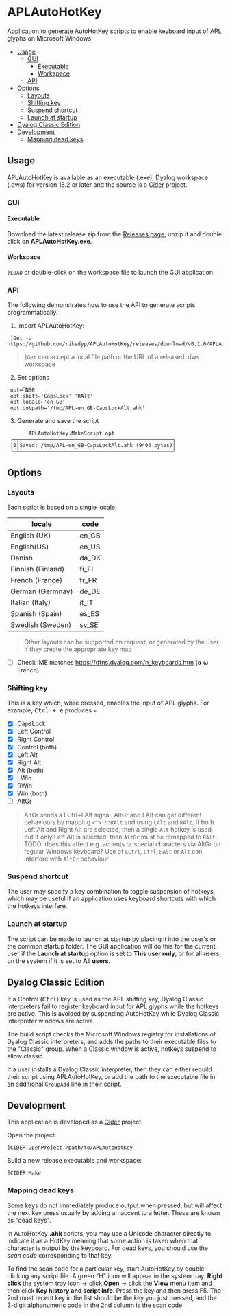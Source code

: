 # APLAutoHotKey
Application to generate AutoHotKey scripts to enable keyboard input of APL glyphs on Microsoft Windows

- [Usage](#usage)
	- [GUI](#gui)
		- [Executable](#executable)
		- [Workspace](#workspace)
	- [API](#api)
- [Options](#options)
	- [Layouts](#layouts)
	- [Shifting key](#shifting-key)
	- [Suspend shortcut](#suspend-shortcut)
	- [Launch at startup](#launch-at-startup)
- [Dyalog Classic Edition](#dyalog-classic-edition)
- [Development](#development)
	- [Mapping dead keys](#mapping-dead-keys)

## Usage
APLAutoHotKey is available as an executable (.exe), Dyalog workspace (.dws) for version 18.2 or later and the source is a [Cider](https://github.com/aplteam/Cider) project.

### GUI

#### Executable
Download the latest release zip from the [Releases page](https://github.com/rikedyp/APLAutoHotKey/releases), unzip it and double click on **APLAutoHotKey.exe**.

#### Workspace
`)LOAD` or double-click on the workspace file to launch the GUI application.

### API
The following demonstrates how to use the API to generate scripts programmatically.

1. Import APLAutoHotKey:

  ```
   ]Get -u https://github.com/rikedyp/APLAutoHotKey/releases/download/v0.1.0/APLAutoHotKey.dws
  ```

> `]Get` can accept a local file path or the URL of a released .dws workspace

2. Set options

  ```
   opt←⎕NS⍬
   opt.shift←'CapsLock' 'RAlt'
   opt.locale←'en_GB'
   opt.outpath←'/tmp/APL-en_GB-CapsLockAlt.ahk'
  ```
  
3. Generate and save the script

  ```
         APLAutoHotKey.MakeScript opt
   ┌─┬──────────────────────────────────────────────────┐
   │0│Saved: /tmp/APL-en_GB-CapsLockAlt.ahk (9404 bytes)│
   └─┴──────────────────────────────────────────────────┘
  ```

## Options

### Layouts
Each script is based on a single locale. 

|locale|code|
|---|---|
|English (UK)|en_GB|
|English(US)|en_US|
|Danish|da_DK|
|Finnish (Finland)|fi_FI|
|French (France)|fr_FR|
|German (Germnay)|de_DE|
|Italian (Italy)|it_IT|
|Spanish (Spain)|es_ES|
|Swedish (Sweden)|sv_SE|

> Other layouts can be supported on request, or generated by the user if they create the appropriate key map

- [ ] Check IME matches https://dfns.dyalog.com/n_keyboards.htm (⍺ ⍵ French)

### Shifting key
This is a key which, while pressed, enables the input of APL glyphs. For example, <kbd>Ctrl + e</kbd> produces `∊`.

- [x] CapsLock
- [x] Left Control
- [x] Right Control
- [x] Control (both)
- [x] Left Alt
- [x] Right Alt
- [x] Alt (both)
- [x] LWin
- [x] RWin
- [x] Win (both)
- [ ] AltGr

> AltGr sends a LCtrl+LAlt signal. AltGr and LAlt can get different behaviours by mapping `<^>!::RAlt` and using `LAlt` and `RAlt`. If both Left Alt and Right Alt are selected, then a single `Alt` hotkey is used, but if only Left Alt is selected, then `AltGr` must be remapped to `RAlt`. TODO: does this affect e.g. accents or special characters via AltGr on regular Windows keyboard?
> Use of `LCtrl`, `Ctrl`, `RAlt` or `Alt` can interfere with `AltGr` behaviour

### Suspend shortcut
The user may specify a key combination to toggle suspension of hotkeys, which may be useful if an application uses keyboard shortcuts with which the hotkeys interfere.

### Launch at startup
The script can be made to launch at startup by placing it into the user's or the common startup folder. The GUI application will do this for the current user if the **Launch at startup** option is set to **This user only**, or for all users on the system if it is set to **All users**.

## Dyalog Classic Edition
If a Control (<kbd>Ctrl</kbd>) key is used as the APL shifting key, Dyalog Classic interpreters fail to register keyboard input for APL glyphs while the hotkeys are active. This is avoided by suspending AutoHotKey while Dyalog Classic interpreter windows are active.

The build script checks the Microsoft Windows registry for installations of Dyalog Classic interpreters, and adds the paths to their executable files to the "Classic" group. When a Classic window is active, hotkeys suspend to allow classic.

If a user installs a Dyalog Classic interpreter, then they can either rebuild their script using APLAutoHotKey, or add the path to the executable file in an additional `GroupAdd` line in their script.

## Development
This application is developed as a [Cider](https://github.com/aplteam/Cider) project.

Open the project:

```
]CIDER.OpenProject /path/to/APLAutoHotKey
```

Build a new release executable and workspace:

```
]CIDER.Make
```

### Mapping dead keys
Some keys do not immediately produce output when pressed, but will affect the next key press usually by adding an accent to a letter. These are known as "dead keys".

In AutoHotKey **.ahk** scripts, you may use a Unicode character directly to indicate it as a HotKey meaning that some action is taken when that character is output by the keyboard. For dead keys, you should use the *scan code* corresponding to that key.

To find the scan code for a particular key, start AutoHotKey by double-clicking any script file. A green "H" icon will appear in the system tray. **Right click** the system tray icon → click **Open** → click the **View** menu item and then click **Key history and script info**. Press the key and then press F5. The 2nd most recent key in the list should be the key you just pressed, and the 3-digit alphanumeric code in the 2nd column is the scan code.

